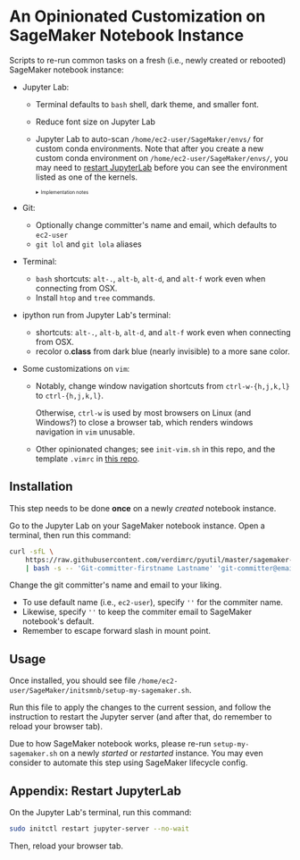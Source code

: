 # An Opinionated Customization on SageMaker Notebook Instance

Scripts to re-run common tasks on a fresh (i.e., newly created or rebooted)
SageMaker notebook instance:

- Jupyter Lab:
  * Terminal defaults to `bash` shell, dark theme, and smaller font.
  * Reduce font size on Jupyter Lab
  * Jupyter Lab to auto-scan `/home/ec2-user/SageMaker/envs/` for custom conda
    environments. Note that after you create a new custom conda environment on
    `/home/ec2-user/SageMaker/envs/`, you may need to
    [restart JupyterLab](#appendix-restart-jupyterlab) before you can see the
    environment listed as one of the kernels.

    <details><summary style="font-size:60%">Implementation notes</summary>

    > An older implementation was to trigger `ipykernel install` (refer to the
    > [deprecated script](https://github.com/verdimrc/pyutil/blob/master/sagemaker-notebook/deprecated/reinstall-ipykernel.sh)).
    > However, recently SageMaker notebook updated to conda-4.8.x, and the
    > deprecated step may be dangerous because while the notebook Python cells
    > correctly use your custom environment, but the `!` and `%%bash` directives
    > still use the `JupyterSystemEnv` environment.
    </details>

- Git:
  * Optionally change committer's name and email, which defaults to `ec2-user`
  * `git lol` and `git lola` aliases
- Terminal:
  * `bash` shortcuts: `alt-.`, `alt-b`, `alt-d`, and `alt-f` work even when
    connecting from OSX.
  * Install `htop` and `tree` commands.
- ipython run from Jupyter Lab's terminal:
  * shortcuts: `alt-.`, `alt-b`, `alt-d`, and `alt-f` work even when connecting
    from OSX.
  * recolor o.__class__ from dark blue (nearly invisible) to a more sane color.
- Some customizations on `vim`:
  * Notably, change window navigation shortcuts from `ctrl-w-{h,j,k,l}` to
    `ctrl-{h,j,k,l}`.

    Otherwise, `ctrl-w` is used by most browsers on Linux (and Windows?) to
    close a browser tab, which renders windows navigation in `vim` unusable.

  * Other opinionated changes; see `init-vim.sh` in this repo, and the template
    `.vimrc` in [this repo](https://github.com/verdimrc/linuxcfg/blob/master/.vimrc).

## Installation

This step needs to be done **once** on a newly *created* notebook instance.

Go to the Jupyter Lab on your SageMaker notebook instance. Open a terminal,
then run this command:

```bash
curl -sfL \
    https://raw.githubusercontent.com/verdimrc/pyutil/master/sagemaker-notebook/install-initsmnb.sh \
    | bash -s -- 'Git-committer-firstname Lastname' 'git-committer@email.abc' 'fs-123' 'fsap-123' '\/home\/ec2-user\/mnt'
```

Change the git committer's name and email to your liking.

- To use default name (i.e., `ec2-user`), specify `''` for the commiter name.
- Likewise, specify `''` to keep the commiter email to SageMaker notebook's default.
- Remember to escape forward slash in mount point.

## Usage

Once installed, you should see file `/home/ec2-user/SageMaker/initsmnb/setup-my-sagemaker.sh`.

Run this file to apply the changes to the current session, and follow the
instruction to restart the Jupyter server (and after that, do remember to reload
your browser tab).

Due to how SageMaker notebook works, please re-run `setup-my-sagemaker.sh` on a
newly *started* or *restarted* instance. You may even consider to automate this
step using SageMaker lifecycle config.

## Appendix: Restart JupyterLab

On the Jupyter Lab's terminal, run this command:

```bash
sudo initctl restart jupyter-server --no-wait
```

Then, reload your browser tab.
